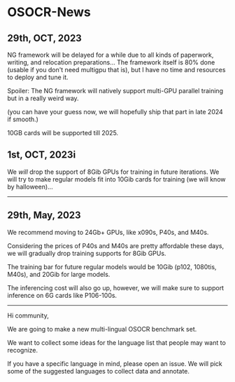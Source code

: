 # OSOCR-News
## 29th, OCT, 2023
NG framework will be delayed for a while due to all kinds of paperwork, writing, and relocation preparations...  The framework itself is 80% done (usable if you don't need multigpu that is), but I have no time and resources to deploy and tune it. 

Spoiler: The NG framework will natively support multi-GPU parallel training but in a really weird way. 

(you can have your guess now, we will hopefully ship that part in late 2024 if smooth.)

10GB cards will be supported till 2025. 

## 1st, OCT, 2023i

We *will* drop the support of 8Gib GPUs for training in future iterations. We will try to make regular models fit into 10Gib cards for training (we will know by halloween)...


----------------------------------

## 29th, May, 2023

We recommend moving to 24Gb+ GPUs, like x090s, P40s, and M40s.

Considering the prices of P40s and M40s are pretty affordable these days, we will gradually drop training supports for 8Gib GPUs.

The training bar for future regular models would be 10Gib (p102, 1080tis, M40s), and 20Gib for large models.

The inferencing cost will also go up, however, we will make sure to support inference on 6G cards like P106-100s.


----------------------------------
Hi community,

We are going to make a new multi-lingual OSOCR benchmark set. 

We want to collect some ideas for the language list that people may want to recognize.

If you have a specific language in mind, please open an issue. We will pick some of the suggested languages to collect data and annotate. 
